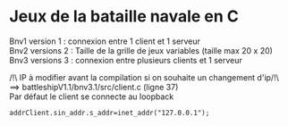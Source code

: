 # Jeux de la bataille navale en C 

Bnv1 version 1 : connexion entre 1 client et 1 serveur </br>
Bnv2 versions 2 : Taille de la grille de jeux variables (taille max 20 x 20) </br>
Bnv3 versions 3 : connexion entre plusieurs clients et 1 serveur </br>


/!\ IP à modifier avant la compilation si on souhaite un changement d'ip/!\  </br>
 ==> battleshipV1.1/bnv3.1/src/client.c (ligne 37) </br>
  Par défaut le client se connecte au loopback   </br>
```
addrClient.sin_addr.s_addr=inet_addr("127.0.0.1");
```
